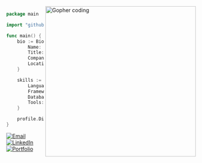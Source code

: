 <img src="https://i.imgur.com/bjglhLZ.jpeg" min-width="400px" max-width="400px" width="400px" align="right" alt="Gopher coding">

```go
package main

import "github.com/arthurmvo/profile"

func main() {
	bio := Bio{
		Name:     "Arthur Martins",
		Title:    "Full-Stack Web Developer",
		Company:  "Salsa Technology",
		Location: "Florianópolis, BR",
	}

	skills := Skills{
		Languages:  []string{"Go", "JavaScript", "Python", "TypeScript", "Java", "C/C++"},
		Frameworks: []string{"React", "Angular", "React Native", "Flask", "Django", "Express"},
		Databases:  []string{"MongoDB", "PostgreSQL", "MySQL", "SQL Server", "DynamoDB"},
		Tools:      []string{"Git", "Docker", "AWS", },
	}

	profile.Display(bio, skills)
}
```

[![Email](https://img.shields.io/badge/Email-D14836?style=flat-square&logo=gmail&logoColor=white)](mailto:arthurmvo@gmail.com)  [![LinkedIn](https://img.shields.io/badge/LinkedIn-0077B5?style=flat-square&logo=linkedin&logoColor=white)](https://www.linkedin.com/in/arthurmvo)  [![Portfolio](https://img.shields.io/badge/Portfolio-000000?style=flat-square&logo=github&logoColor=white)](https://github.com/arthurmvo)
